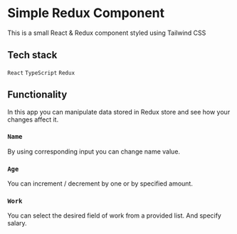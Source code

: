 # Simple Redux Component

This is a small React & Redux component styled using Tailwind CSS

## Tech stack

`React`
`TypeScript`
`Redux`

## Functionality

In this app you can manipulate data stored in Redux store and see how your changes affect it.

### `Name`
By using corresponding input you can change name value.

### `Age`
You can increment / decrement by one or by specified amount.

### `Work`
You can select the desired field of work from a provided list.
And specify salary.
